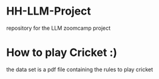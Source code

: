 # HH-LLM-Project
repository for the LLM zoomcamp project
# How to play Cricket :)
the data set is a pdf file containing the rules to play cricket